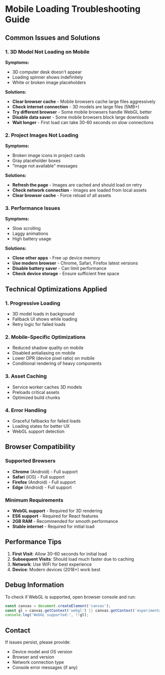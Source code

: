# Mobile Loading Troubleshooting Guide

## Common Issues and Solutions

### 1. 3D Model Not Loading on Mobile

**Symptoms:**
- 3D computer desk doesn't appear
- Loading spinner shows indefinitely
- White or broken image placeholders

**Solutions:**
- **Clear browser cache** - Mobile browsers cache large files aggressively
- **Check internet connection** - 3D models are large files (5MB+)
- **Try different browser** - Some mobile browsers handle WebGL better
- **Disable data saver** - Some mobile browsers block large downloads
- **Wait longer** - First load can take 30-60 seconds on slow connections

### 2. Project Images Not Loading

**Symptoms:**
- Broken image icons in project cards
- Gray placeholder boxes
- "Image not available" messages

**Solutions:**
- **Refresh the page** - Images are cached and should load on retry
- **Check network connection** - Images are loaded from local assets
- **Clear browser cache** - Force reload of all assets

### 3. Performance Issues

**Symptoms:**
- Slow scrolling
- Laggy animations
- High battery usage

**Solutions:**
- **Close other apps** - Free up device memory
- **Use modern browser** - Chrome, Safari, Firefox latest versions
- **Disable battery saver** - Can limit performance
- **Check device storage** - Ensure sufficient free space

## Technical Optimizations Applied

### 1. Progressive Loading
- 3D model loads in background
- Fallback UI shows while loading
- Retry logic for failed loads

### 2. Mobile-Specific Optimizations
- Reduced shadow quality on mobile
- Disabled antialiasing on mobile
- Lower DPR (device pixel ratio) on mobile
- Conditional rendering of heavy components

### 3. Asset Caching
- Service worker caches 3D models
- Preloads critical assets
- Optimized build chunks

### 4. Error Handling
- Graceful fallbacks for failed loads
- Loading states for better UX
- WebGL support detection

## Browser Compatibility

### Supported Browsers
- **Chrome** (Android) - Full support
- **Safari** (iOS) - Full support
- **Firefox** (Android) - Full support
- **Edge** (Android) - Full support

### Minimum Requirements
- **WebGL support** - Required for 3D rendering
- **ES6 support** - Required for React features
- **2GB RAM** - Recommended for smooth performance
- **Stable internet** - Required for initial load

## Performance Tips

1. **First Visit**: Allow 30-60 seconds for initial load
2. **Subsequent Visits**: Should load much faster due to caching
3. **Network**: Use WiFi for best experience
4. **Device**: Modern devices (2018+) work best

## Debug Information

To check if WebGL is supported, open browser console and run:
```javascript
const canvas = document.createElement('canvas');
const gl = canvas.getContext('webgl') || canvas.getContext('experimental-webgl');
console.log('WebGL supported:', !!gl);
```

## Contact

If issues persist, please provide:
- Device model and OS version
- Browser and version
- Network connection type
- Console error messages (if any)

